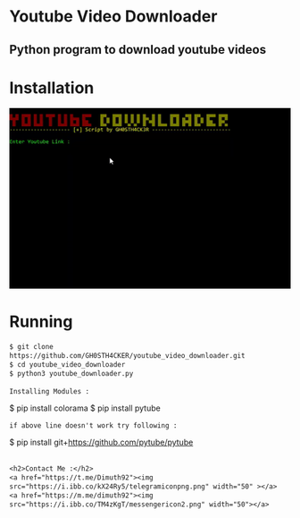 # Youtube Video Downloader

<h2>Python program to download youtube videos </h2>

# Installation 

<img src="https://github.com/GH0STH4CKER/youtube_video_downloader/blob/main/ytviddown.gif">

# Running

```
$ git clone https://github.com/GH0STH4CKER/youtube_video_downloader.git
$ cd youtube_video_downloader
$ python3 youtube_downloader.py

Installing Modules :
```
$ pip install colorama
$ pip install pytube
```
if above line doesn't work try following :
```
$ pip install git+https://github.com/pytube/pytube
```

<h2>Contact Me :</h2>
<a href="https://t.me/Dimuth92"><img src="https://i.ibb.co/kX24Ry5/telegramiconpng.png" width="50" ></a>
<a href="https://m.me/dimuth92"><img src="https://i.ibb.co/TM4zKgT/messengericon2.png" width="50"></a>
